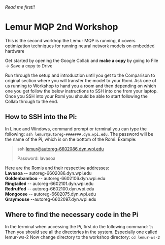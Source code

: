 *Read me first!!*

# Lemur MQP 2nd Workshop
This is the second workhop the Lemur MQP is running, it covers optimization techniques for running neural network models on embedded hardware

Get started by opening the Google Collab and **make a copy** by going to File -> Save a copy to Drive

Run through the setup and introduction until you get to the Comparison to original section where you will transfer the model to your Romi.
Ask one of us running to Workshop to hand you a room and then depending on which one you get follow the below instructions to SSH into one from your laptop.
Once you SSH into your Romi you should be able to start following the Collab through to the end.

## How to SSH into the Pi:
In Linux and Windows, command prompt or terminal you can type the following: `ssh lemur@autoreg-#######.dyn.wpi.edu`.
The password will be the name of the Pi, which is on the bottom of the Romi. Example:  
> ssh lemur@autoreg-6602086.dyn.wpi.edu
>
> Password: lavasoa

Here are the Romis and their respective addresses:  
**Lavasoa** -- autoreg-6602086.dyn.wpi.edu  
**Goldenbamboo** -- autoreg-6602106.dyn.wpi.edu  
**Ringtailed** -- autoreg-6602101.dyn.wpi.edu  
**Redruffed** -- autoreg-6602100.dyn.wpi.edu  
**Mongoose** -- autoreg-6602075.dyn.wpi.edu  
**Graymouse** --autoreg-6602097.dyn.wpi.edu  

## Where to find the necessary code in the Pi
In the terminal when accessing the Pi, first do the following command: `ls`  
Then you should see all the directories in the system. Especially one called lemur-ws-2
Now change directory to the workshop directory: `cd lemur-ws-2`
